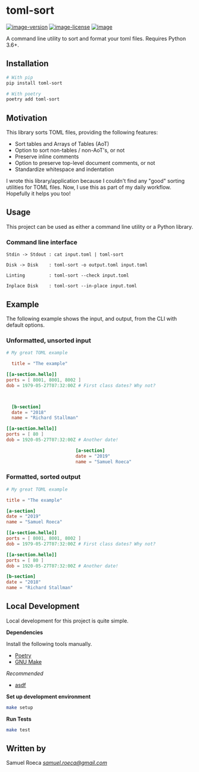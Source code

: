 # toml-sort

[![image-version](https://img.shields.io/pypi/v/toml-sort.svg)](https://python.org/pypi/toml-sort)
[![image-license](https://img.shields.io/pypi/l/toml-sort.svg)](https://python.org/pypi/toml-sort)
[![image](https://img.shields.io/pypi/pyversions/toml-sort.svg)](https://python.org/pypi/toml-sort)

A command line utility to sort and format your toml files. Requires Python 3.6+.

## Installation

```bash
# With pip
pip install toml-sort

# With poetry
poetry add toml-sort
```

## Motivation

 This library sorts TOML files, providing the following features:

* Sort tables and Arrays of Tables (AoT)
* Option to sort non-tables / non-AoT's, or not
* Preserve inline comments
* Option to preserve top-level document comments, or not
* Standardize whitespace and indentation

I wrote this library/application because I couldn't find any "good" sorting utilities for TOML files. Now, I use this as part of my daily workflow. Hopefully it helps you too!

## Usage

This project can be used as either a command line utility or a Python library.

### Command line interface

    Stdin -> Stdout : cat input.toml | toml-sort

    Disk -> Disk    : toml-sort -o output.toml input.toml

    Linting         : toml-sort --check input.toml

    Inplace Disk    : toml-sort --in-place input.toml

## Example

The following example shows the input, and output, from the CLI with default options.

### Unformatted, unsorted input

```toml
# My great TOML example

  title = "The example"

[[a-section.hello]]
ports = [ 8001, 8001, 8002 ]
dob = 1979-05-27T07:32:00Z # First class dates? Why not?



  [b-section]
  date = "2018"
  name = "Richard Stallman"

[[a-section.hello]]
ports = [ 80 ]
dob = 1920-05-27T07:32:00Z # Another date!

                          [a-section]
                          date = "2019"
                          name = "Samuel Roeca"
```

### Formatted, sorted output

```toml
# My great TOML example

title = "The example"

[a-section]
date = "2019"
name = "Samuel Roeca"

[[a-section.hello]]
ports = [ 8001, 8001, 8002 ]
dob = 1979-05-27T07:32:00Z # First class dates? Why not?

[[a-section.hello]]
ports = [ 80 ]
dob = 1920-05-27T07:32:00Z # Another date!

[b-section]
date = "2018"
name = "Richard Stallman"
```

## Local Development

Local development for this project is quite simple.

**Dependencies**

Install the following tools manually.

* [Poetry](https://github.com/sdispater/poetry#installation)
* [GNU Make](https://www.gnu.org/software/make/)

*Recommended*

* [asdf](https://github.com/asdf-vm/asdf)

**Set up development environment**

```bash
make setup
```

**Run Tests**

```bash
make test
```

## Written by

Samuel Roeca *samuel.roeca@gmail.com*

